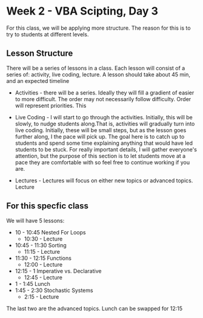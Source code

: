 # Week 2 - VBA Scipting, Day 3

For this class, we will be applying more structure. The reason for this is to try to students at different levels.

## Lesson Structure

There will be a series of lessons in a class. Each lesson will consist of a series of: activity, live coding, lecture. A lesson should take about 45 min, and an expected timeline


 - Activities - there will be a series. Ideally they will fill a gradient of easier to more difficult. The order may not necessarily follow difficulty. Order will represent priorities. This

 - Live Coding - I will start to go through the activities. Initially, this will be slowly, to nudge students along.That is, activities will gradually turn into live coding. Initially, these will be small steps, but as the lesson goes further along, I the pace will pick up. The goal here is to catch up to students and spend some time explaining anything that would have led students to be stuck. For really important details, I will gather everyone's attention, but the purpose of this section is to let students move at a pace they are comfortable with so feel free to continue working if you are. 

 - Lectures - Lectures will focus on either new topics or advanced topics. Lecture


 ## For this specfic class
 We will have 5 lessons:
 - 10    - 10:45    Nested For Loops
    - 10:30         - Lecture
 - 10:45 - 11:30    Sorting
    - 11:15         - Lecture
 - 11:30 - 12:15    Functions
    - 12:00         - Lecture
 - 12:15 - 1        Imperative vs. Declarative
    - 12:45         - Lecture
 - 1 - 1:45         Lunch
 - 1:45 - 2:30      Stochastic Systems
    - 2:15          - Lecture

The last two are the advanced topics.
Lunch can be swapped for 12:15



